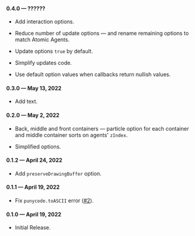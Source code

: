 #### 0.4.0 &mdash; ??????

* Add interaction options.

* Reduce number of update options &mdash; and rename remaining options to match Atomic Agents.

* Update options `true` by default.

* Simplify updates code.

* Use default option values when callbacks return nullish values.

#### 0.3.0 &mdash; May 13, 2022

* Add text.

#### 0.2.0 &mdash; May 2, 2022

* Back, middle and front containers &mdash; particle option for each container and middle container sorts on agents' `zIndex`.

* Simplified options.

#### 0.1.2 &mdash; April 24, 2022

* Add `preserveDrawingBuffer` option.

#### 0.1.1 &mdash; April 19, 2022

* Fix `punycode.toASCII` error ([#2](https://github.com/gjmcn/atomic-agents-vis/issues/2)).  

#### 0.1.0 &mdash; April 19, 2022

* Initial Release.